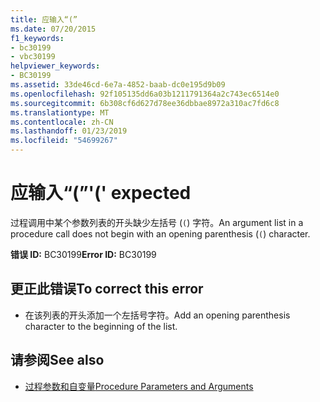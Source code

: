 ```yaml
---
title: 应输入“(”
ms.date: 07/20/2015
f1_keywords:
- bc30199
- vbc30199
helpviewer_keywords:
- BC30199
ms.assetid: 33de46cd-6e7a-4852-baab-dc0e195d9b09
ms.openlocfilehash: 92f105135dd6a03b1211791364a2c743ec6514e0
ms.sourcegitcommit: 6b308cf6d627d78ee36dbbae8972a310ac7fd6c8
ms.translationtype: MT
ms.contentlocale: zh-CN
ms.lasthandoff: 01/23/2019
ms.locfileid: "54699267"
---
```

# <a name="-expected"></a><span data-ttu-id="8a6ac-102">应输入“(”</span><span class="sxs-lookup"><span data-stu-id="8a6ac-102">'(' expected</span></span>
<span data-ttu-id="8a6ac-103">过程调用中某个参数列表的开头缺少左括号 (`(`) 字符。</span><span class="sxs-lookup"><span data-stu-id="8a6ac-103">An argument list in a procedure call does not begin with an opening parenthesis (`(`) character.</span></span>  
  
 <span data-ttu-id="8a6ac-104">**错误 ID:** BC30199</span><span class="sxs-lookup"><span data-stu-id="8a6ac-104">**Error ID:** BC30199</span></span>  
  
## <a name="to-correct-this-error"></a><span data-ttu-id="8a6ac-105">更正此错误</span><span class="sxs-lookup"><span data-stu-id="8a6ac-105">To correct this error</span></span>  
  
-   <span data-ttu-id="8a6ac-106">在该列表的开头添加一个左括号字符。</span><span class="sxs-lookup"><span data-stu-id="8a6ac-106">Add an opening parenthesis character to the beginning of the list.</span></span>  
  
## <a name="see-also"></a><span data-ttu-id="8a6ac-107">请参阅</span><span class="sxs-lookup"><span data-stu-id="8a6ac-107">See also</span></span>
- [<span data-ttu-id="8a6ac-108">过程参数和自变量</span><span class="sxs-lookup"><span data-stu-id="8a6ac-108">Procedure Parameters and Arguments</span></span>](../../visual-basic/programming-guide/language-features/procedures/procedure-parameters-and-arguments.md)
